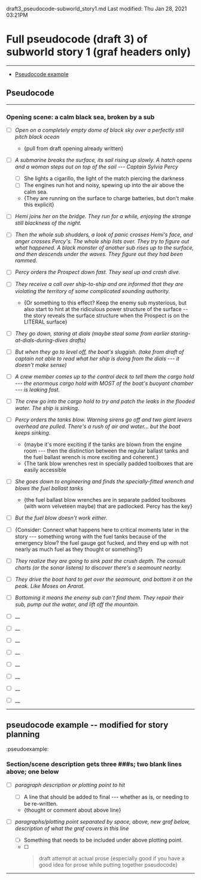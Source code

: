 draft3_pseudocode-subworld_story1.md
Last modified: Thu Jan 28, 2021  03:21PM


# Full pseudocode (draft 3) of subworld story 1 (graf headers only)
--------------------------------------------------------------------------------
* [Pseudocode example](#pseudoexample)


## Pseudocode
--------------------------------------------------------------------------------


### Opening scene: a calm black sea, broken by a sub

* [ ] _Open on a completely empty dome of black sky over a perfectly still pitch black ocean_
	* {pull from draft opening already written}


* [ ] _A submarine breaks the surface, its sail rising up slowly. A hatch opens and a woman steps out on top of the sail --- Captain Sylvia Percy_
	* [ ] She lights a cigarillo, the light of the match piercing the darkness
	* [ ] The engines run hot and noisy, spewing up into the air above the calm sea.
	* {They are running on the surface to charge batteries, but don't make this explicit}

* [ ] _Hemi joins her on the bridge. They run for a while, enjoying the strange still blackness of the night._

* [ ] _Then the whole sub shudders, a look of panic crosses Hemi's face, and anger crosses Percy's. The whole ship lists over. They try to figure out what happened. A black monster of another sub rises up to the surface, and then descends under the waves. They figure out they had been rammed._

* [ ] _Percy orders the Prospect down fast. They seal up and crash dive._

* [ ] _They receive a call over ship-to-ship and are informed that they are violating the territory of some complicated sounding authority._
	* {Or something to this effect? Keep the enemy sub mysterious, but also start to hint at the ridiculous power structure of the surface -- the story reveals the surface structure when the Prospect is on the LITERAL surface}

* [ ] _They go down, staring at dials (maybe steal some from earlier staring-at-dials-during-dives drafts)_

* [ ] _But when they go to level off, the boat's sluggish. (take from draft of captain not able to read what her ship is doing from the dials --- it doesn't make sense)_

* [ ] _A crew member comes up to the control deck to tell them the cargo hold --- the enormous cargo hold with MOST of the boat's buoyant chamber --- is leaking fast._

* [ ] _The crew go into the cargo hold to try and patch the leaks in the flooded water. The ship is sinking._

* [ ] _Percy orders the tanks blow. Warning sirens go off and two giant levers overhead are pulled. There's a rush of air and water... but the boat keeps sinking._
	* {maybe it's more exciting if the tanks are blown from the engine room --- then the distinction between the regular ballast tanks and the fuel ballast wrench is more exciting and coherent.} 
	* {The tank blow wrenches rest in specially padded toolboxes that are easily accessible

* [ ] _She goes down to engineering and finds the specially-fitted wrench and blows the fuel ballast tanks_
	* {the fuel ballast blow wrenches are in separate padded toolboxes (with worn velveteen maybe) that are padlocked. Percy has the key} 

* [ ] _But the fuel blow doesn't work either._

* [ ] {Consider: Connect what happens here to critical moments later in the story --- something wrong with the fuel tanks because of the emergency blow? the fuel gauge got fucked, and they end up with not nearly as much fuel as they thought or something?}

* [ ] _They realize they are going to sink past the crush depth. The consult charts (or the sonar listens) to discover there's a seamount nearby._

* [ ] _They drive the boat hard to get over the seamount, and bottom it on the peak. Like Moses on Ararat._

* [ ] _Bottoming it means the enemy sub can't find them. They repair their sub, pump out the water, and lift off the mountain._

* [ ] __

* [ ] __

* [ ] __

* [ ] __

* [ ] __

* [ ] __

* [ ] __

* [ ] __


--------------------------------------------------------------------------------
## pseudocode example -- modified for story planning
:pseudoexample:


### Section/scene description gets three ###s; two blank lines above; one below

* [ ] _paragraph description or plotting point to hit_
	* [ ] A line that should be added to final --- whether as is, or needing to be re-written.
	* {thought or comment about above line}

* [ ] _paragraphs/plotting point separated by space, above, new graf below, description of what the graf covers in this line_
	* [ ] Something that needs to be included under above plotting point.
	* [ ] > draft attempt at actual prose {especially good if you have a good idea for prose while putting together pseudocode}
--------------------------------------------------------------------------------






